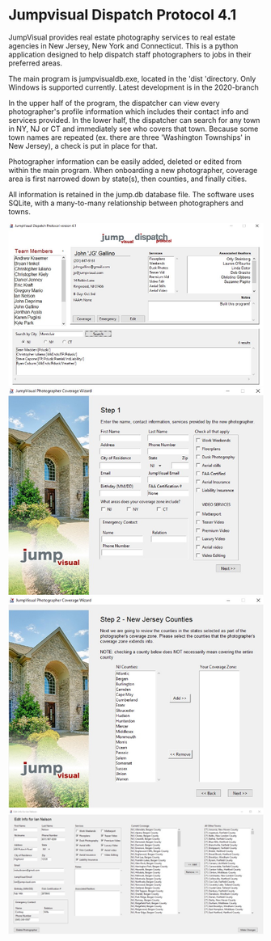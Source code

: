 # Jumpvisual Dispatch Protocol 4.1
JumpVisual provides real estate photography services to real estate agencies in New Jersey, New York and Connecticut. This is a python application designed to help dispatch staff photographers to jobs in their preferred areas.

The main program is jumpvisualdb.exe, located in the 'dist 'directory. Only Windows is supported currently. Latest development is in the 2020-branch

In the upper half of the program, the dispatcher can view every photographer's profile information which includes their contact info and services provided. In the lower half, the dispatcher can search for any town in NY, NJ or CT and immediately see who covers that town. Because some town names are repeated (ex. there are three 'Washington Townships' in New Jersey), a check is put in place for that.

Photographer information can be easily added, deleted or edited from within the main program. When onboarding a new photographer, coverage area is first narrowed down by state(s), then counties, and finally cities.

All information is retained in the jump.db database file. The software uses SQLite, with a many-to-many relationship between photographers and towns.


![Screenshot of JumpVisual Dispatch Protocol](https://github.com/johngallino/jumpvisual/blob/master/screenshot1.jpg)
![Screenshot of JumpVisual Dispatch Protocol](https://github.com/johngallino/jumpvisual/blob/master/screenshot2.jpg)
![Screenshot of JumpVisual Dispatch Protocol](https://github.com/johngallino/jumpvisual/blob/master/screenshot3.jpg)
![Screenshot of JumpVisual Dispatch Protocol](https://github.com/johngallino/jumpvisual/blob/master/screenshot4.jpg)

